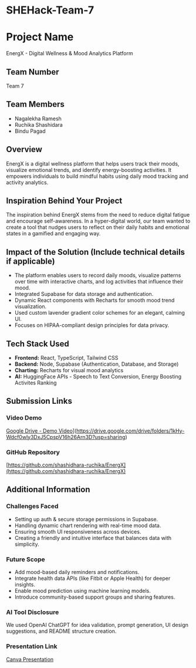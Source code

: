 # SHEHack-Team-7

# Project Name
EnergX - Digital Wellness & Mood Analytics Platform

## Team Number
Team 7

## Team Members
- Nagalekha Ramesh
- Ruchika Shashidara
- Bindu Pagad

## Overview
EnergX is a digital wellness platform that helps users track their moods, visualize emotional trends, and identify energy-boosting activities. It empowers individuals to build mindful habits using daily mood tracking and activity analytics.

## Inspiration Behind Your Project
The inspiration behind EnergX stems from the need to reduce digital fatigue and encourage self-awareness. In a hyper-digital world, our team wanted to create a tool that nudges users to reflect on their daily habits and emotional states in a gamified and engaging way.

## Impact of the Solution (Include technical details if applicable)
- The platform enables users to record daily moods, visualize patterns over time with interactive charts, and log activities that influence their mood.
- Integrated Supabase for data storage and authentication.
- Dynamic React components with Recharts for smooth mood trend visualization.
- Used custom lavender gradient color schemes for an elegant, calming UI.
- Focuses on HIPAA-compliant design principles for data privacy.

## Tech Stack Used
- **Frontend:** React, TypeScript, Tailwind CSS
- **Backend:** Node, Supabase (Authentication, Database, and Storage)
- **Charting:** Recharts for visual mood analytics
- **AI:** HuggingFace APIs - Speech to Text Conversion, Energy Boosting Activites Ranking

## Submission Links

### Video Demo
[Google Drive - Demo Video](https://drive.google.com/file/d/your-video-demo-link)](https://drive.google.com/drive/folders/1kHy-Wdcf0wly3DxJ5CpspV16h26Arn3D?usp=sharing)

### GitHub Repository
[https://github.com/shashidhara-ruchika/EnergX](https://github.com/shashidhara-ruchika/EnergX)

## Additional Information

### Challenges Faced
- Setting up auth & secure storage permissions in Supabase.
- Handling dynamic chart rendering with real-time mood data.
- Ensuring smooth UI responsiveness across devices.
- Creating a friendly and intuitive interface that balances data with simplicity.

### Future Scope
- Add mood-based daily reminders and notifications.
- Integrate health data APIs (like Fitbit or Apple Health) for deeper insights.
- Enable mood prediction using machine learning models.
- Introduce community-based support groups and sharing features.

### AI Tool Disclosure
We used OpenAI ChatGPT for idea validation, prompt generation, UI design suggestions, and README structure creation.

### Presentation Link
[Canva Presentation](https://www.canva.com/design/DAGikVhqex8/7F14G19RZQVxOB9nXvoxfA/edit?utm_content=DAGikVhqex8&utm_campaign=designshare&utm_medium=link2&utm_source=sharebutton)
